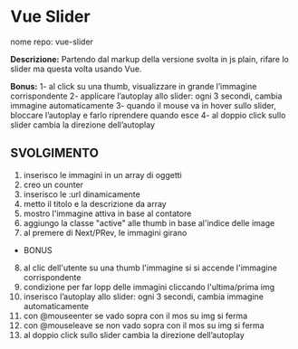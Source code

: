 Vue Slider
===
nome repo: vue-slider

**Descrizione:**
Partendo dal markup della versione svolta in js plain, rifare lo slider ma questa volta usando Vue.

**Bonus:**
1- al click su una thumb, visualizzare in grande l’immagine corrispondente
2- applicare l’autoplay allo slider: ogni 3 secondi, cambia immagine automaticamente
3- quando il mouse va in hover sullo slider, bloccare l’autoplay e farlo riprendere quando esce
4- al doppio click sullo slider cambia la direzione dell’autoplay

## SVOLGIMENTO
1. inserisco le immagini in un array di oggetti
2. creo un counter
3. inserisco le :url dinamicamente
4. metto il titolo e la descrizione  da array
5. mostro l'immagine attiva in base al contatore
6. aggiungo la classe "active" alle thumb in base al'indice delle image
7. al premere di Next/PRev, le immagini  girano 
- BONUS
8. al clic dell'utente su una thumb l'immagine si si accende l'immagine corrispondente
9. condizione per far lopp delle immagini cliccando l'ultima/prima img
10. inserisco l’autoplay allo slider: ogni 3 secondi, cambia immagine automaticamente
11. con @mouseenter se vado sopra con il mos su img si ferma
12. con @mouseleave se non vado sopra con il mos su img si ferma
13. al doppio click sullo slider cambia la direzione dell’autoplay